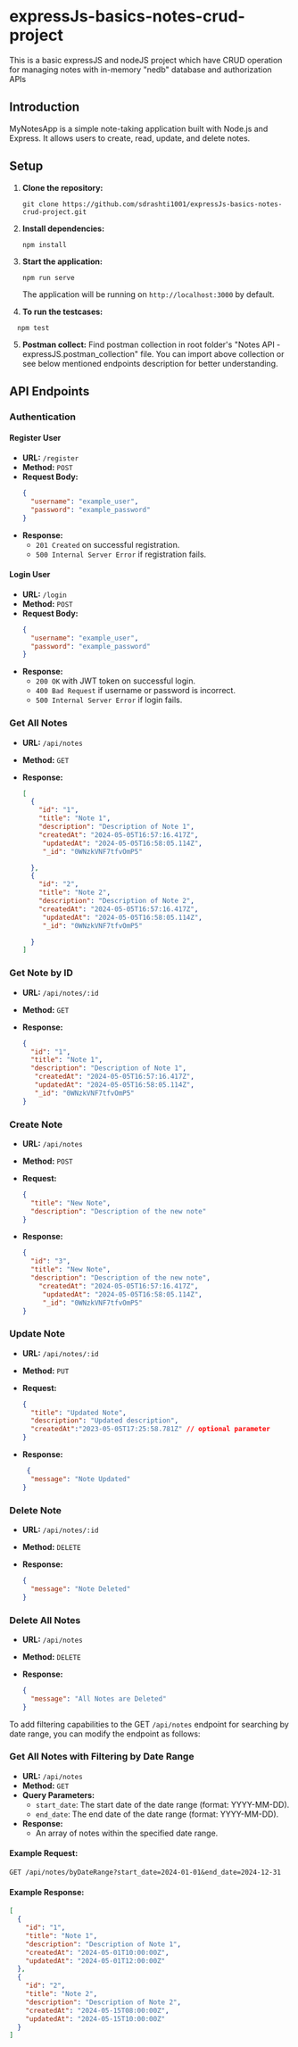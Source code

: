 # expressJs-basics-notes-crud-project
This is a basic expressJS and nodeJS project which have CRUD operation for managing notes with in-memory "nedb" database and authorization APIs


## Introduction

MyNotesApp is a simple note-taking application built with Node.js and Express. It allows users to create, read, update, and delete notes.

## Setup

1. **Clone the repository:**

   ```
   git clone https://github.com/sdrashti1001/expressJs-basics-notes-crud-project.git
   ```

2. **Install dependencies:**

   ```
   npm install
   ```

3. **Start the application:**

   ```
   npm run serve
   ```

   The application will be running on `http://localhost:3000` by default.

4. **To run the testcases:**
 ```
   npm test
```
5. **Postman collect:**
Find postman collection in root folder's "Notes API - expressJS.postman_collection" file.
You can import above collection or see below mentioned endpoints description for better understanding.

## API Endpoints


### Authentication

#### Register User
- **URL:** `/register`
- **Method:** `POST`
- **Request Body:**
  ```json
  {
    "username": "example_user",
    "password": "example_password"
  }
  ```
- **Response:**
  - `201 Created` on successful registration.
  - `500 Internal Server Error` if registration fails.

#### Login User
- **URL:** `/login`
- **Method:** `POST`
- **Request Body:**
  ```json
  {
    "username": "example_user",
    "password": "example_password"
  }
  ```
- **Response:**
  - `200 OK` with JWT token on successful login.
  - `400 Bad Request` if username or password is incorrect.
  - `500 Internal Server Error` if login fails.


### Get All Notes

- **URL:** `/api/notes`
- **Method:** `GET`
- **Response:**

  ```json
  [
    {
      "id": "1",
      "title": "Note 1",
      "description": "Description of Note 1",
      "createdAt": "2024-05-05T16:57:16.417Z",
       "updatedAt": "2024-05-05T16:58:05.114Z",
       "_id": "0WNzkVNF7tfvOmP5"

    },
    {
      "id": "2",
      "title": "Note 2",
      "description": "Description of Note 2",
      "createdAt": "2024-05-05T16:57:16.417Z",
       "updatedAt": "2024-05-05T16:58:05.114Z",
       "_id": "0WNzkVNF7tfvOmP5"

    }
  ]
  ```

### Get Note by ID

- **URL:** `/api/notes/:id`
- **Method:** `GET`
- **Response:**

  ```json
  {
    "id": "1",
    "title": "Note 1",
    "description": "Description of Note 1",
     "createdAt": "2024-05-05T16:57:16.417Z",
     "updatedAt": "2024-05-05T16:58:05.114Z",
     "_id": "0WNzkVNF7tfvOmP5"
  }
  ```

### Create Note

- **URL:** `/api/notes`
- **Method:** `POST`
- **Request:**

  ```json
  {
    "title": "New Note",
    "description": "Description of the new note"
  }
  ```

- **Response:**

  ```json
  {
    "id": "3",
    "title": "New Note",
    "description": "Description of the new note",
      "createdAt": "2024-05-05T16:57:16.417Z",
       "updatedAt": "2024-05-05T16:58:05.114Z",
       "_id": "0WNzkVNF7tfvOmP5"
  }
  ```

### Update Note

- **URL:** `/api/notes/:id`
- **Method:** `PUT`
- **Request:**

  ```json
  {
    "title": "Updated Note",
    "description": "Updated description",
    "createdAt":"2023-05-05T17:25:58.781Z" // optional parameter
  }
  ```

- **Response:**

  ```json
   {
    "message": "Note Updated"
  }

  ```

### Delete Note

- **URL:** `/api/notes/:id`
- **Method:** `DELETE`
- **Response:**

  ```json
  {
    "message": "Note Deleted"
  }
  ```

### Delete All Notes

- **URL:** `/api/notes`
- **Method:** `DELETE`
- **Response:**

  ```json
  {
    "message": "All Notes are Deleted"
  }
  ```

To add filtering capabilities to the GET `/api/notes` endpoint for searching by date range, you can modify the endpoint as follows:

### Get All Notes with Filtering by Date Range

- **URL:** `/api/notes`
- **Method:** `GET`
- **Query Parameters:**
  - `start_date`: The start date of the date range (format: YYYY-MM-DD).
  - `end_date`: The end date of the date range (format: YYYY-MM-DD).
- **Response:**
  - An array of notes within the specified date range.

#### Example Request:

```
GET /api/notes/byDateRange?start_date=2024-01-01&end_date=2024-12-31
```

#### Example Response:

```json
[
  {
    "id": "1",
    "title": "Note 1",
    "description": "Description of Note 1",
    "createdAt": "2024-05-01T10:00:00Z",
    "updatedAt": "2024-05-01T12:00:00Z"
  },
  {
    "id": "2",
    "title": "Note 2",
    "description": "Description of Note 2",
    "createdAt": "2024-05-15T08:00:00Z",
    "updatedAt": "2024-05-15T10:00:00Z"
  }
]
```
